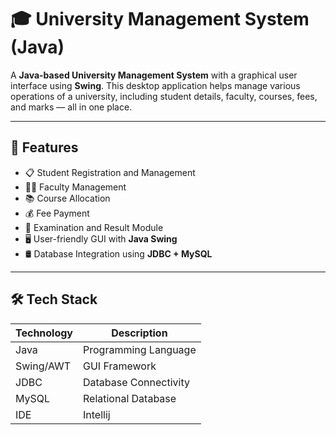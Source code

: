 # 🎓 University Management System (Java)

A **Java-based University Management System** with a graphical user interface using **Swing**. This desktop application helps manage various operations of a university, including student details, faculty, courses, fees, and marks — all in one place.

---

## 🚀 Features

- 📋 Student Registration and Management  
- 👨‍🏫 Faculty Management  
- 📚 Course Allocation  
- 💰 Fee Payment    
- 📝 Examination and Result Module  
- 🖥️ User-friendly GUI with **Java Swing**  
- 🛢️ Database Integration using **JDBC + MySQL**

---

## 🛠️ Tech Stack

| Technology | Description               |
|------------|---------------------------|
| Java       | Programming Language      |
| Swing/AWT  | GUI Framework             |
| JDBC       | Database Connectivity     |
| MySQL      | Relational Database       |
| IDE        |  Intellij |



